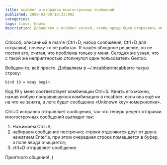```yaml
---
title: mcabber и отправка многострочных сообщений
published: 2009-03-08T18:33:00Z
categories: 
tags: linux, howto
description: Добавляем в mcabber хоткей, чтобы проще было отправлять многострочники.
---
```


Способ, описанный в man'е (Ctrl+D, набор сообщения, Ctrl+D для отправки), почему-то не работал. Я нашёл обходное решение, но не постил его, считая, что проблема только у меня. Сегодня же узнал, что с такой же неприятностью столкнулся один пользователь Gentoo.

Вобщем-то, всё просто. Добавляем в ~/.mcabber/mcabberrc такую строку:
```
bind 19 = msay begin
```
Код 19 у меня соответствует комбинации Ctrl+S. Узнать его можно, нажав любую понравившуюся комбинацию в mcabber: если она ещё ни на что не занята, в логе будет сообщение «Unknown key=номеркнопки».

Ctrl+D исправно отправляет сообщения, так что теперь рецепт отправки многострочных сообщений выглядит так:

1. Нажимаем Ctrl+S;
2. набираем сообщение построчно; строки отделяются друг от друга нажатием Enter'а, при этом очередная строка помещается в буфер, а поле ввода очищается;
3. ctrl+D отправляет сообщение.

Приятного общения! ;)
